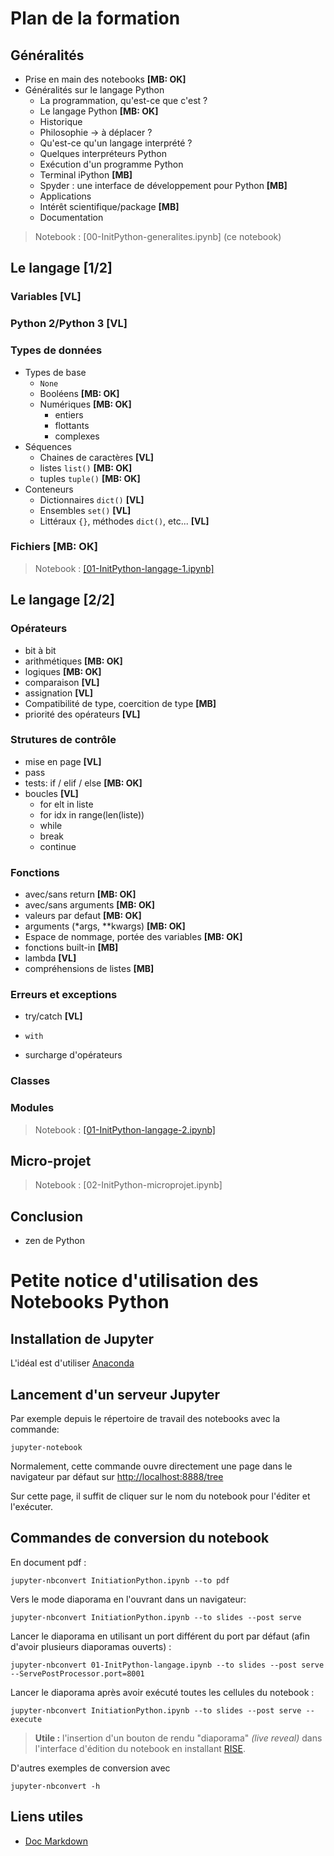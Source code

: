 # Plan de la formation

## Généralités

- Prise en main des notebooks **[MB: OK]**
- Généralités sur le langage Python
	- La programmation, qu'est-ce que c'est ?
	- Le langage Python **[MB: OK]**
	- Historique
	- Philosophie -> à déplacer ?
	- Qu'est-ce qu'un langage interprété ?
	- Quelques interpréteurs Python
	- Exécution d'un programme Python
	- Terminal iPython **[MB]**
	- Spyder : une interface de développement pour Python **[MB]**
	- Applications
	- Intérêt scientifique/package **[MB]**
	- Documentation


> Notebook : [00-InitPython-generalites.ipynb] (ce notebook)

## Le langage [1/2]

### Variables **[VL]**
### Python 2/Python 3 **[VL]** 
### Types de données
- Types de base
	- ``None``
	- Booléens **[MB: OK]**
	- Numériques **[MB: OK]**
		- entiers
		- flottants
		- complexes	
- Séquences
	- Chaines de caractères **[VL]**
	- listes ``list()`` **[MB: OK]**
	- tuples ``tuple()`` **[MB: OK]**
- Conteneurs
	- Dictionnaires ``dict()`` **[VL]**
	- Ensembles ``set()`` **[VL]**
	- Littéraux ``{}``, méthodes ``dict()``, etc... **[VL]**
	
### Fichiers **[MB: OK]**

> Notebook : [[01-InitPython-langage-1.ipynb]](http://localhost:8888/notebooks/01-InitPython-langage-1.ipynb)

## Le langage [2/2]

### Opérateurs

- bit à bit 
- arithmétiques **[MB: OK]**
- logiques **[MB: OK]**
- comparaison **[VL]**
- assignation **[VL]**
- Compatibilité de type, coercition de type **[MB]**
- priorité des opérateurs **[VL]**


### Strutures de contrôle

- mise en page **[VL]**
- pass
- tests: if / elif / else **[MB: OK]**
- boucles **[VL]**
	* for elt in liste
	* for idx in range(len(liste))
	* while
	* break
	* continue

### Fonctions
  * avec/sans return **[MB: OK]**
  * avec/sans arguments **[MB: OK]**
  * valeurs par defaut **[MB: OK]**
  * arguments (*args, **kwargs) **[MB: OK]**
  * Espace de nommage, portée des variables **[MB: OK]**
  * fonctions built-in **[MB]**
  * lambda **[VL]**
  * compréhensions de listes **[MB]**

### Erreurs et exceptions
- try/catch **[VL]**
- ``with``


- surcharge d'opérateurs

### Classes

### Modules

> Notebook : [[01-InitPython-langage-2.ipynb]](http://localhost:8888/notebooks/01-InitPython-langage-2.ipynb)

## Micro-projet

> Notebook : [02-InitPython-microprojet.ipynb]

## Conclusion

- zen de Python


# Petite notice d'utilisation des Notebooks Python


## Installation de Jupyter

L'idéal est d'utiliser [Anaconda](http://jupyter.readthedocs.org/en/latest/install.html)

## Lancement d'un serveur Jupyter

Par exemple depuis le répertoire de travail des notebooks avec la commande:

	jupyter-notebook

Normalement, cette commande ouvre directement une page dans le navigateur par défaut sur [http://localhost:8888/tree](http://localhost:8888/tree)

Sur cette page, il suffit de cliquer sur le nom du notebook pour l'éditer et l'exécuter.

## Commandes de conversion du notebook

En document pdf :

	jupyter-nbconvert InitiationPython.ipynb --to pdf
	
Vers le mode diaporama en l'ouvrant dans un navigateur:

	jupyter-nbconvert InitiationPython.ipynb --to slides --post serve
	
Lancer le diaporama en utilisant un port différent du port par défaut (afin d'avoir plusieurs diaporamas ouverts) :

	jupyter-nbconvert 01-InitPython-langage.ipynb --to slides --post serve --ServePostProcessor.port=8001 
	
Lancer le diaporama après avoir exécuté toutes les cellules du notebook :

	jupyter-nbconvert InitiationPython.ipynb --to slides --post serve --execute


> **Utile :** l'insertion d'un bouton de rendu "diaporama" *(live reveal)* dans l'interface d'édition du notebook en installant [RISE](https://github.com/damianavila/RISE).
	
D'autres exemples de conversion avec

	jupyter-nbconvert -h
    
## Liens utiles

- [Doc Markdown](https://guides.github.com/features/mastering-markdown)